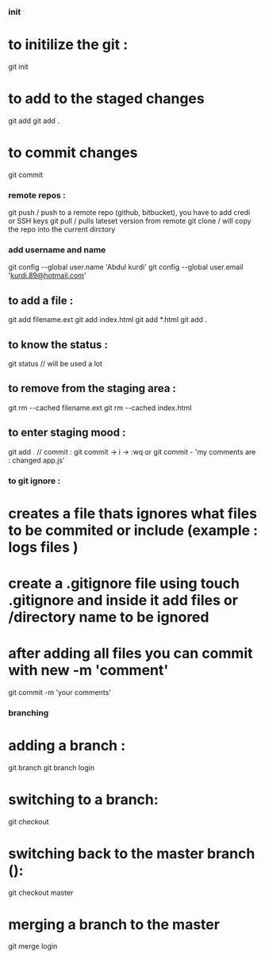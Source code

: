 ### init
# to initilize the git :
git init
# to add to the staged changes
git add <file>
git add . 

# to commit changes
git commit

### remote repos : 
git push 
/ push to a remote repo (github, bitbucket), you have to add credi or SSH keys 
git pull 
/ pulls lateset version from remote
git clone
/ will copy the repo into the current dirctory

### add username and name 
git config --global user.name 'Abdul kurdi'
git config --global user.email 'kurdi.89@hotmail.com'

## to add a file : 
git add filename.ext
git add index.html
git add *.html
git add .

## to know the status : 
git status // will be used a lot 

## to remove from the staging area : 
git rm --cached filename.ext
git rm --cached index.html


## to enter staging mood : 
git add . 
// commit : 
git commit -> i -> :wq 
or 
git commit - 'my comments are : changed app.js'

### to git ignore : 
# creates a file thats ignores what files to be commited or include (example : logs files )
# create a .gitignore file using touch .gitignore and inside it add files or /directory name to be ignored 

# after adding all files you can commit with new -m 'comment'
git  commit -m 'your comments'



### branching
# adding a branch : 
git branch <name of barnch>
git branch login

# switching to a branch: 
git checkout <name of the branch>

# switching back to the master branch ():
git checkout master

# merging a branch to the master 
git merge login